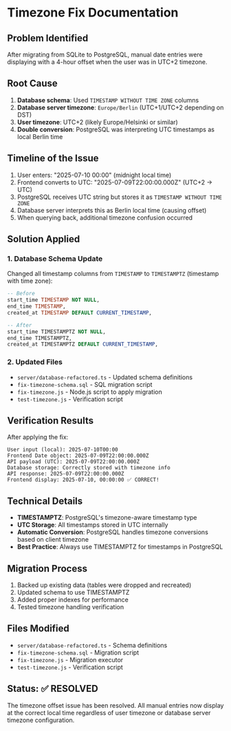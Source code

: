 # Timezone Fix Documentation

## Problem Identified

After migrating from SQLite to PostgreSQL, manual date entries were displaying with a 4-hour offset when the user was in UTC+2 timezone.

## Root Cause

1. **Database schema**: Used `TIMESTAMP WITHOUT TIME ZONE` columns
2. **Database server timezone**: `Europe/Berlin` (UTC+1/UTC+2 depending on DST)
3. **User timezone**: UTC+2 (likely Europe/Helsinki or similar)
4. **Double conversion**: PostgreSQL was interpreting UTC timestamps as local Berlin time

## Timeline of the Issue

1. User enters: "2025-07-10 00:00" (midnight local time)
2. Frontend converts to UTC: "2025-07-09T22:00:00.000Z" (UTC+2 → UTC)
3. PostgreSQL receives UTC string but stores it as `TIMESTAMP WITHOUT TIME ZONE`
4. Database server interprets this as Berlin local time (causing offset)
5. When querying back, additional timezone confusion occurred

## Solution Applied

### 1. Database Schema Update

Changed all timestamp columns from `TIMESTAMP` to `TIMESTAMPTZ` (timestamp with time zone):

```sql
-- Before
start_time TIMESTAMP NOT NULL,
end_time TIMESTAMP,
created_at TIMESTAMP DEFAULT CURRENT_TIMESTAMP,

-- After
start_time TIMESTAMPTZ NOT NULL,
end_time TIMESTAMPTZ,
created_at TIMESTAMPTZ DEFAULT CURRENT_TIMESTAMP,
```

### 2. Updated Files

- `server/database-refactored.ts` - Updated schema definitions
- `fix-timezone-schema.sql` - SQL migration script
- `fix-timezone.js` - Node.js script to apply migration
- `test-timezone.js` - Verification script

## Verification Results

After applying the fix:

```
User input (local): 2025-07-10T00:00
Frontend Date object: 2025-07-09T22:00:00.000Z
API payload (UTC): 2025-07-09T22:00:00.000Z
Database storage: Correctly stored with timezone info
API response: 2025-07-09T22:00:00.000Z
Frontend display: 2025-07-10, 00:00:00 ✅ CORRECT!
```

## Technical Details

- **TIMESTAMPTZ**: PostgreSQL's timezone-aware timestamp type
- **UTC Storage**: All timestamps stored in UTC internally
- **Automatic Conversion**: PostgreSQL handles timezone conversions based on client timezone
- **Best Practice**: Always use TIMESTAMPTZ for timestamps in PostgreSQL

## Migration Process

1. Backed up existing data (tables were dropped and recreated)
2. Updated schema to use TIMESTAMPTZ
3. Added proper indexes for performance
4. Tested timezone handling verification

## Files Modified

- `server/database-refactored.ts` - Schema definitions
- `fix-timezone-schema.sql` - Migration script
- `fix-timezone.js` - Migration executor
- `test-timezone.js` - Verification script

## Status: ✅ RESOLVED

The timezone offset issue has been resolved. All manual entries now display at the correct local time regardless of user timezone or database server timezone configuration.
